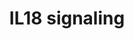 ---
annotations:
- id: PW:0000883
  parent: regulatory pathway
  type: Pathway Ontology
  value: interleukin-1 signaling pathway
- id: PW:0000512
  parent: signaling pathway
  type: Pathway Ontology
  value: Interleukin mediated signaling pathway
- id: PW:0000820
  parent: signaling pathway
  type: Pathway Ontology
  value: signaling pathway in the adaptive immune response
- id: PW:0001059
  parent: classic metabolic pathway
  type: Pathway Ontology
  value: oxidative phosphorylation pathway
authors:
- Subbannayya
- Khanspers
- Egonw
- Rex D A B
- Eweitz
- Ddigles
citedin:
- link: PMC9440113
  title: Machine learning and bioinformatics to identify 8 autophagy-related biomarkers
    and construct gene regulatory networks in dilated cardiomyopathy (2022)
- link: PMC9130749
  title: 'The Biological Interaction of SARS-CoV-2 Infection and Osteoporosis: A Preliminary
    Study (2022)'
- link: PMC7850313
  title: Protein Phosphatase 1 Regulatory Subunit 3B Genotype at rs4240624 Has a Major
    Effect on Gallbladder Bile Composition (2020)
- link: PMC7272533
  title: A comprehensive pathway map of IL-18-mediated signalling (2019)
- link: PMC9675776
  title: GediNET for discovering gene associations across diseases using knowledge
    based machine learning approach (2022)
- link: PMC9664052
  title: Systems biology approach reveals a common molecular basis for COVID-19 and
    non-alcoholic fatty liver disease (NAFLD) (2022)
- link: 10.3389/fphar.2024.1373007
  title: Gastric cancer actionable genomic alterations across diverse populations
    worldwide and pharmacogenomics strategies based on precision oncology (2024)
- link: 10.1016/j.humgen.2022.201135
  title: In silico transcriptional analysis of asymptomatic and severe COVID-19 patients
    reveals the susceptibility of severe patients to other comorbidities and non-viral
    pathological conditions (2023)
- link: 10.3390/pathogens12111373
  title: Transcriptional Profiling of SARS-CoV-2-Infected Calu-3 Cells Reveals Immune-Related
    Signaling Pathways (2024)
- link: 10.3389/fimmu.2021.769011
  title: 'A Practical Strategy for Exploring the Pharmacological Mechanism of Luteolin
    Against COVID-19/Asthma Comorbidity: Findings of System Pharmacology and Bioinformatics
    Analysis (2024)'
- link: PMC10752971
  title: PGF2α induces a pro-labour phenotypical switch in human myometrial cells
    that can be inhibited with PGF2α receptor antagonists (2023)
communities: []
description: Interleukin-18 (IL-18) is a member of the IL-1 family of cytokines and
  was initially described as an IFN-γ-inducing factor derived from anti-CD3-stimulated
  T-helper (Th)1 cells. IL-18 plays a significant role in the activation of hematopoietic
  cell types mediating both Th1 and Th2 responses and is the primary inducer of interferon-γ
  in these cells. The biological activity of IL-18 is mediated through its binding
  to the IL-18 receptor complex and activation of nuclear factor-κB (NF-κB), culminating
  in the production and release of several cytokines, chemokines, and cellular adhesion
  molecules. In certain cell types, IL-18 also activates mitogen-activated protein
  kinases (MAPKs) and phosphoinositide 3-kinase/ AKT serine/threonine kinase (PI3K/AKT)
  signaling modules leading to the production and release of proinflammatory cytokines.
  IL-18-mediated signaling acts as one of the vital components of the immunomodulatory
  cytokine networks involved in host defense, inflammation, and tissue regeneration.
  Albeit its biomedical importance, a comprehensive resource of IL-18 mediated signaling
  pathway is currently lacking. In this study, we report on the development of an
  integrated pathway map of IL-18/IL-18R signaling. The pathway map was developed
  through literature mining from published literature based on manual curation guidelines
  adapted from NetPath and includes information on 16 protein-protein interaction
  events, 38 enzyme-catalysis events, 12 protein translocation events, 26 activations/inhibition
  events, transcriptional regulators, 230 gene regulation events and 84 induced protein
  expression events.
last-edited: 2025-07-08
ndex: eeaf80fb-8b6c-11eb-9e72-0ac135e8bacf
organisms:
- Homo sapiens
redirect_from:
- /index.php/Pathway:WP4754
- /instance/WP4754
- /instance/WP4754_r139833
revision: r139833
schema-jsonld:
- '@context': https://schema.org/
  '@id': https://wikipathways.github.io/pathways/WP4754.html
  '@type': Dataset
  creator:
    '@type': Organization
    name: WikiPathways
  description: Interleukin-18 (IL-18) is a member of the IL-1 family of cytokines
    and was initially described as an IFN-γ-inducing factor derived from anti-CD3-stimulated
    T-helper (Th)1 cells. IL-18 plays a significant role in the activation of hematopoietic
    cell types mediating both Th1 and Th2 responses and is the primary inducer of
    interferon-γ in these cells. The biological activity of IL-18 is mediated through
    its binding to the IL-18 receptor complex and activation of nuclear factor-κB
    (NF-κB), culminating in the production and release of several cytokines, chemokines,
    and cellular adhesion molecules. In certain cell types, IL-18 also activates mitogen-activated
    protein kinases (MAPKs) and phosphoinositide 3-kinase/ AKT serine/threonine kinase
    (PI3K/AKT) signaling modules leading to the production and release of proinflammatory
    cytokines. IL-18-mediated signaling acts as one of the vital components of the
    immunomodulatory cytokine networks involved in host defense, inflammation, and
    tissue regeneration. Albeit its biomedical importance, a comprehensive resource
    of IL-18 mediated signaling pathway is currently lacking. In this study, we report
    on the development of an integrated pathway map of IL-18/IL-18R signaling. The
    pathway map was developed through literature mining from published literature
    based on manual curation guidelines adapted from NetPath and includes information
    on 16 protein-protein interaction events, 38 enzyme-catalysis events, 12 protein
    translocation events, 26 activations/inhibition events, transcriptional regulators,
    230 gene regulation events and 84 induced protein expression events.
  keywords:
  - ACACB
  - AKT1
  - AMPK1
  - BAX
  - BID
  - CASP3
  - CASP8
  - CEBPB
  - CFLAR
  - CHUK
  - CREB1
  - CSN2
  - CTNNB1
  - CYCS
  - ELAVL1
  - ELK1
  - FAS
  - FASLG
  - GATA1
  - GRIN2B
  - GSK3A
  - GSK3B
  - HSPB1
  - IKBKB
  - IL-18BP
  - IL18
  - IL18R1
  - IL18RAP
  - IL37
  - IMP3
  - IRAK1
  - IRAK4
  - IRF1
  - JUN
  - LCK
  - MAP2K7
  - MAP3K7
  - MAPK1
  - MAPK14
  - MAPK3
  - MAPK8
  - MAPK9
  - MEF2A
  - MYD88
  - NCF1
  - NCF2
  - NFATC4
  - NFKB1
  - NFKBIA
  - NOX1
  - PARP1
  - PIK3R1
  - PRKCA
  - PRKCB
  - PRKCD
  - PTEN
  - Protein
  - RAF1
  - RELA
  - RPS6
  - RPS6KB1
  - SLC12A3
  - SP1
  - SRC
  - STAT3
  - TICAM2
  - TNF
  - TNFRSF1A
  - TP53
  - TRAF6
  license: CC0
  name: IL18 signaling
seo: CreativeWork
title: IL18 signaling
wpid: WP4754
---